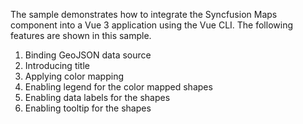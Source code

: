The sample demonstrates how to integrate the Syncfusion Maps component into a Vue 3 application using the Vue CLI. The following features are shown in this sample.
1. Binding GeoJSON data source
2. Introducing title
3. Applying color mapping
4. Enabling legend for the color mapped shapes
5. Enabling data labels for the shapes
6. Enabling tooltip for the shapes
